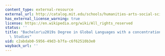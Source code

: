 ```yaml
---
content_type: external-resource
external_url: http://catalog.mit.edu/schools/humanities-arts-social-sciences/global-studies-languages/#global-languages-literatures-bs-course-21g
has_external_license_warning: true
license: https://en.wikipedia.org/wiki/All_rights_reserved
status: ''
title: "Bachelor\u2019s Degree in Global Languages with a concentration in Japanese\
  \ Studies"
uid: c2abdab0-5956-49d3-b7fa-c6f62510b3e0
wayback_url: ''
---
```

